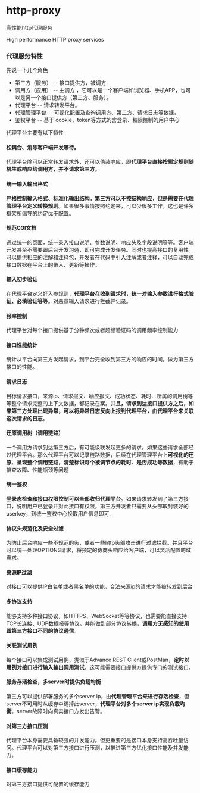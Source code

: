 # http-proxy

高性能http代理服务

High performance HTTP proxy services

### 代理服务特性

先说一下几个角色

* 第三方（服务） -- 接口提供方，被调方
* 调用方（应用）  -- 主调方 ，它可以是一个客户端如浏览器、手机APP，也可以是另一个接口提供方（第三方、服务）。
* 代理平台 -- 请求转发平台。
* 代理管理平台 -- 可视化配置及查询调用方、第三方、请求日志等数据，
* 鉴权平台 -- 基于 cookie、token等方式的含登录、权限控制的用户中心

代理平台主要有以下特性

#### 松耦合、消除客户端开发等待。
代理平台除可以正常转发请求外，还可以伪装响应，即**代理平台直接按预定规则随机生成响应给调用方，并不请求第三方**。

#### 统一输入输出格式
**严格控制输入格式、标准化输出结构。第三方可以不按结构响应，但是需要在代理管理平台定义转换规则**。如果很多事情按照约定来，可以少很多工作。这也是许多框架所倡导的约定优于配置。

#### 规范CGI文档
通过统一的页面，统一录入接口说明、参数说明、响应头及字段说明等等。客户端开发甚至不需要跟后台开发沟通，即可完成开发任务。同时也提高接口的复用性。可以提供相应的注解和注释包，开发者在代码中引入注解或者注释，可以自动完成接口数据在平台上的录入、更新等操作。

#### 输入初步验证
在代理平台定义好入参规则，**代理平台在收到请求时，统一对输入参数进行格式验证、必填验证等等**。对恶意输入请求进行拦截并记录。

#### 频率控制
代理平台对每个接口提供基于分钟频次或者超频验证码的调用频率控制能力

#### 接口性能统计
统计从平台向第三方发起请求，到平台完全收到第三方的响应的时间，做为第三方接口的性能。

#### 请求日志
目标请求接口，来源ip、请求报文、响应报文、成功状态、耗时、所属的调用树等等整个请求完整的上下文数据，都记录在案。**并且，请求到达接口提供方之后，如果第三方处理出现异常，可以将异常日志反向上报到代理平台，由代理平台来关联这次请求的日志**。

#### 还原调用树（调用链路）
一个调用方请求到达第三方后，有可能级联发起更多的请求。如果这些请求全部经过代理平台。那么代理平台可以记录链路数据，后续在代理管理平台上**可视化的还原、呈现整个调用链路，清楚标识每个被调节点的耗时、是否成功等数据**，有助于排查故障、性能瓶颈等问题

#### 统一鉴权
**登录态检查和接口权限控制可以全部收归代理平台**。如果请求转发到了第三方接口，说明用户已登录并对此接口有权限，第三方开发者只需要从头部取封装好的userkey，到统一鉴权中心换取用户信息即可.

#### 协议头规范化及安全过滤
为防止后台响应一些不规范的头，或者一些http头部攻击进行过滤拦截。并且平台可以统一处理OPTIONS请求，将预定的协商头响应给客户端，可以灵活配置跨域需求。

#### 来源IP过滤
对接口可以提供IP白名单或者黑名单的功能，合法来源ip的请求才能被转发到后台

#### 多协议支持
能够支持多种接口协议，如HTTPS、WebSocket等等协议，也需要能直接支持TCP长连接、UDP数据报等协议。并能做到部分协议转换，**调用方无感知的使用跟第三方接口不同的协议通信**。

#### 关联测试用例
每个接口可以集成测试用例，类似于Advance REST Client或PostMan，**定时以用例对接口进行输入输出调用测试**。这可能需要接口提供方提供专门的测试接口。

#### 服务存活检查，多server时提供负载均衡
第三方可以提供部署服务的多个server ip，由**代理管理平台来进行存活检查**，但server不可用时从缓存中踢掉此server，**代理平台对多个server ip实现负载均衡**。server故障时向真实接口方发出告警。

#### 对第三方接口压测
代理平台本身需要具备较强的并发能力。但更重要的是接口本身支持高吞吐量访问。代理平台可以对第三方接口进行压测，以推进第三方优化接口性能及并发能力。

#### 接口缓存能力
对第三方接口提供可配置的缓存能力